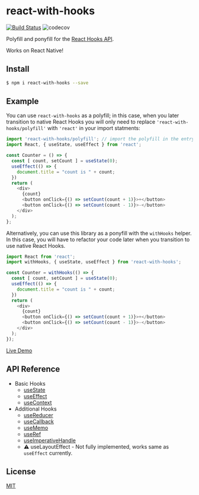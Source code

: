 # react-with-hooks

[![Build Status](https://img.shields.io/travis/yesmeck/react-with-hooks.svg?style=flat-square)](https://travis-ci.org/yesmeck/react-with-hooks)
![codecov](https://img.shields.io/codecov/c/github/yesmeck/react-with-hooks.svg?style=flat-square)

Polyfill and ponyfill for the [React Hooks API](https://reactjs.org/docs/hooks-intro.html).

Works on React Native!

## Install

```bash
$ npm i react-with-hooks --save
```

## Example

You can use `react-with-hooks` as a polyfill; in this case, when you later transition to native React Hooks you will only need to replace `'react-with-hooks/polyfill'` with `'react'` in your import statments:

```javascript
import 'react-with-hooks/polyfill'; // import the polyfill in the entry of your application
import React, { useState, useEffect } from 'react';

const Counter = () => {
  const [ count, setCount ] = useState(0);
  useEffect(() => {
    document.title = "count is " + count;
  })
  return (
    <div>
      {count}
      <button onClick={() => setCount(count + 1)}>+</button>
      <button onClick={() => setCount(count - 1)}>-</button>
    </div>
  );
};
```

Alternatively, you can use this library as a ponyfill with the `withHooks` helper. In this case, you will have to refactor your code later when you transition to use native React Hooks.

```javascript
import React from 'react';
import withHooks, { useState, useEffect } from 'react-with-hooks';

const Counter = withHooks(() => {
  const [ count, setCount ] = useState(0);
  useEffect(() => {
    document.title = "count is " + count;
  })
  return (
    <div>
      {count}
      <button onClick={() => setCount(count + 1)}>+</button>
      <button onClick={() => setCount(count - 1)}>-</button>
    </div>
  );
});
```

[Live Demo](https://codesandbox.io/s/olx6zp44n6)

## API Reference

- Basic Hooks
  - [useState](https://reactjs.org/docs/hooks-reference.html#usestate)
  - [useEffect](https://reactjs.org/docs/hooks-reference.html#useeffect)
  - [useContext](https://reactjs.org/docs/hooks-reference.html#usecontext)
- Additional Hooks
  - [useReducer](https://reactjs.org/docs/hooks-reference.html#usereducer)
  - [useCallback](https://reactjs.org/docs/hooks-reference.html#usecallback)
  - [useMemo](https://reactjs.org/docs/hooks-reference.html#usememo)
  - [useRef](https://reactjs.org/docs/hooks-reference.html#useref)
  - [useImperativeHandle](https://reactjs.org/docs/hooks-reference.html#useimperativehandle)
  - ⚠️ useLayoutEffect - Not fully implemented, works same as `useEffect` currently.


## License

[MIT](./LICENSE)
